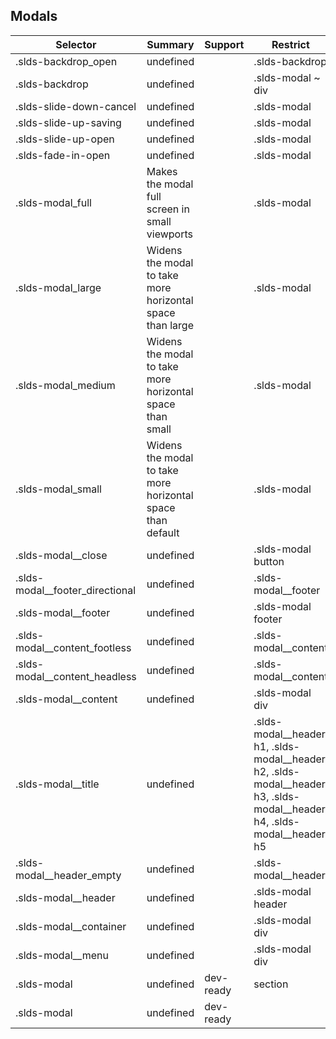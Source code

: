 

## Modals

| Selector | Summary | Support | Restrict | Variant | Modifier |
|-------|-------|-------|-------|-------|-------|
| .slds-backdrop_open | undefined |   | .slds-backdrop |   | true |
| .slds-backdrop | undefined |   | .slds-modal ~ div |   |   |
| .slds-slide-down-cancel | undefined |   | .slds-modal |   | true |
| .slds-slide-up-saving | undefined |   | .slds-modal |   | true |
| .slds-slide-up-open | undefined |   | .slds-modal |   | true |
| .slds-fade-in-open | undefined |   | .slds-modal |   | true |
| .slds-modal_full | Makes the modal full screen in small viewports |   | .slds-modal |   | true |
| .slds-modal_large | Widens the modal to take more horizontal space than large |   | .slds-modal |   | true |
| .slds-modal_medium | Widens the modal to take more horizontal space than small |   | .slds-modal |   | true |
| .slds-modal_small | Widens the modal to take more horizontal space than default |   | .slds-modal |   | true |
| .slds-modal__close | undefined |   | .slds-modal button |   |   |
| .slds-modal__footer_directional | undefined |   | .slds-modal__footer |   | true |
| .slds-modal__footer | undefined |   | .slds-modal footer |   |   |
| .slds-modal__content_footless | undefined |   | .slds-modal__content |   |   |
| .slds-modal__content_headless | undefined |   | .slds-modal__content |   |   |
| .slds-modal__content | undefined |   | .slds-modal div |   |   |
| .slds-modal__title | undefined |   | .slds-modal__header h1, .slds-modal__header h2, .slds-modal__header h3, .slds-modal__header h4, .slds-modal__header h5 |   |   |
| .slds-modal__header_empty | undefined |   | .slds-modal__header |   |   |
| .slds-modal__header | undefined |   | .slds-modal header |   |   |
| .slds-modal__container | undefined |   | .slds-modal div |   |   |
| .slds-modal__menu | undefined |   | .slds-modal div |   |   |
| .slds-modal | undefined | dev-ready | section | true |   |
| .slds-modal | undefined | dev-ready |   |   |   |